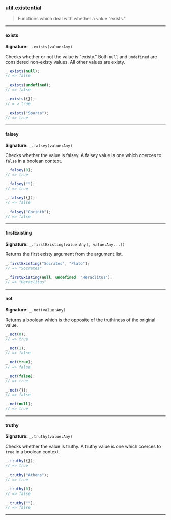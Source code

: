 ### util.existential

> Functions which deal with whether a value "exists."

--------------------------------------------------------------------------------

#### exists

**Signature:** `_.exists(value:Any)`

Checks whether or not the value is "existy." Both `null` and `undefined` are
considered non-existy values. All other values are existy.

```javascript
_.exists(null);
// => false

_.exists(undefined);
// => false

_.exists({});
// = > true

_.exists("Sparta");
// => true
```

--------------------------------------------------------------------------------

#### falsey

**Signature:** `_.falsey(value:Any)`

Checks whether the value is falsey. A falsey value is one which coerces to
`false` in a boolean context.

```javascript
_.falsey(0);
// => true

_.falsey("");
// => true

_.falsey({});
// => false

_.falsey("Corinth");
// => false
```

--------------------------------------------------------------------------------

#### firstExisting

**Signature:** `_.firstExisting(value:Any[, value:Any...])`

Returns the first existy argument from the argument list.

```javascript
_.firstExisting("Socrates", "Plato");
// => "Socrates"

_.firstExisting(null, undefined, "Heraclitus");
// => "Heraclitus"
```

--------------------------------------------------------------------------------

#### not

**Signature:** `_.not(value:Any)`

Returns a boolean which is the opposite of the truthiness of the original value.

```javascript
_.not(0);
// => true

_.not(1);
// => false

_.not(true);
// => false

_.not(false);
// => true

_.not({});
// => false

_.not(null);
// => true
```

--------------------------------------------------------------------------------

#### truthy

**Signature:** `_.truthy(value:Any)`

Checks whether the value is truthy. A truthy value is one which coerces to
`true` in a boolean context.

```javascript
_.truthy({});
// => true

_.truthy("Athens");
// => true

_.truthy(0);
// => false

_.truthy("");
// => false
```

--------------------------------------------------------------------------------